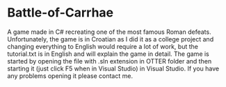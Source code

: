 # Battle-of-Carrhae
A game made in C# recreating one of the most famous Roman defeats. Unfortunately, the game is in Croatian as I did it as a college project and changing everything to English would require a lot of work, but the tutorial.txt is in English and will explain the game in detail. The game is started by opening the file with .sln extension in OTTER folder and then starting it (just click F5 when in Visual Studio) in Visual Studio. If you have any problems opening it please contact me.

